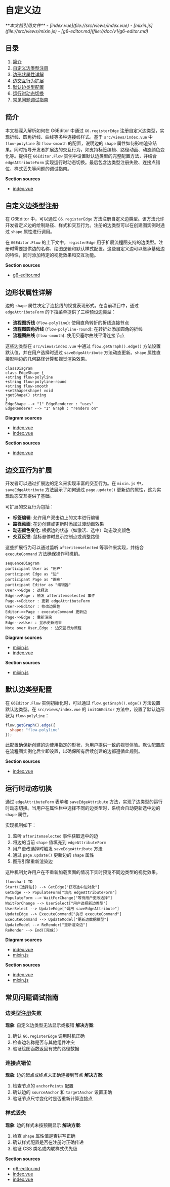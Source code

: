 # 自定义边

<cite>
**本文档引用文件**  
- [index.vue](file://src/views/index.vue)
- [mixin.js](file://src/views/mixin.js)
- [g6-editor.md](file://doc/v1/g6-editor.md)
</cite>

## 目录
1. [简介](#简介)
2. [自定义边类型注册](#自定义边类型注册)
3. [边形状属性详解](#边形状属性详解)
4. [边交互行为扩展](#边交互行为扩展)
5. [默认边类型配置](#默认边类型配置)
6. [运行时动态切换](#运行时动态切换)
7. [常见问题调试指南](#常见问题调试指南)

## 简介
本文档深入解析如何在 G6Editor 中通过 `G6.registerEdge` 注册自定义边类型，实现折线、圆角折线、曲线等多种连接线样式。基于 `src/views/index.vue` 中 `flow-polyline` 和 `flow-smooth` 的配置，说明边的 `shape` 属性如何影响渲染结果。同时指导开发者扩展边的交互行为，如支持标签编辑、路径动画、动态颜色变化等。提供在 `G6Editor.Flow` 实例中设置默认边类型的完整配置方法，并结合 `edgeAttributeForm` 实现运行时动态切换。最后包含边类型注册失败、连接点错位、样式丢失等问题的调试指南。

**Section sources**
- [index.vue](file://src/views/index.vue#L0-L515)

## 自定义边类型注册
在 G6Editor 中，可以通过 `G6.registerEdge` 方法注册自定义边类型。该方法允许开发者定义边的绘制路径、样式和交互行为。注册的边类型可以在创建图实例时通过 `shape` 属性进行调用。

在 `G6Editor.Flow` 的上下文中，`registerEdge` 用于扩展流程图支持的边类型。注册时需要提供边的名称、绘图逻辑和默认样式配置。这些自定义边可以继承基础边的特性，同时添加特定的视觉效果和交互功能。

**Section sources**
- [g6-editor.md](file://doc/v1/g6-editor.md#L618-L625)

## 边形状属性详解
边的 `shape` 属性决定了连接线的视觉表现形式。在当前项目中，通过 `edgeAttributeForm` 的下拉菜单提供了三种预设边类型：

- **流程图折线** (`flow-polyline`): 使用直角转折的折线连接节点
- **流程图圆角折线** (`flow-polyline-round`): 在转折处添加圆角的折线
- **流程图曲线** (`flow-smooth`): 使用贝塞尔曲线平滑连接节点

这些边类型在 `src/views/index.vue` 中通过 `flow.getGraph().edge()` 方法设置默认值，并在用户选择时通过 `saveEdgeAttribute` 方法动态更新。`shape` 属性直接影响边的几何路径计算和视觉渲染效果。

```mermaid
classDiagram
class EdgeShape {
+string flow-polyline
+string flow-polyline-round
+string flow-smooth
+setShape(shape) void
+getShape() string
}
EdgeShape --> "1" EdgeRenderer : "uses"
EdgeRenderer --> "1" Graph : "renders on"
```

**Diagram sources**
- [index.vue](file://src/views/index.vue#L344)
- [index.vue](file://src/views/index.vue#L149-L151)

**Section sources**
- [index.vue](file://src/views/index.vue#L149-L151)

## 边交互行为扩展
开发者可以通过扩展边的定义来实现丰富的交互行为。在 `mixin.js` 中，`saveEdgeAttribute` 方法展示了如何通过 `page.update()` 更新边的属性，这为实现动态交互提供了基础。

可扩展的交互行为包括：
- **标签编辑**: 允许用户双击边上的文本进行编辑
- **路径动画**: 在边创建或更新时添加过渡动画效果
- **动态颜色变化**: 根据边的状态（如激活、选中）动态改变颜色
- **交互反馈**: 鼠标悬停时显示控制点或调整路径

这些扩展行为可以通过监听 `afteritemselected` 等事件来实现，并结合 `executeCommand` 方法确保操作可撤销。

```mermaid
sequenceDiagram
participant User as "用户"
participant Edge as "边"
participant Page as "画布"
participant Editor as "编辑器"
User->>Edge : 选择边
Edge->>Page : 触发 afteritemselected 事件
Page->>Editor : 更新 edgeAttributeForm
User->>Editor : 修改边属性
Editor->>Page : executeCommand 更新边
Page->>Edge : 重新渲染
Edge-->>User : 显示更新结果
Note over User,Edge : 边交互行为流程
```

**Diagram sources**
- [mixin.js](file://src/views/mixin.js#L15-L32)
- [index.vue](file://src/views/index.vue#L400-L415)

**Section sources**
- [mixin.js](file://src/views/mixin.js#L15-L32)

## 默认边类型配置
在 `G6Editor.Flow` 实例初始化时，可以通过 `flow.getGraph().edge()` 方法设置默认边类型。在 `src/views/index.vue` 的 `initG6Editor` 方法中，设置了默认边形状为 `flow-polyline`：

```javascript
flow.getGraph().edge({
  shape: "flow-polyline"
});
```

此配置确保新创建的边使用指定的形状，为用户提供一致的视觉体验。默认配置应在流程图实例化后立即设置，以确保所有后续创建的边都遵循此规则。

**Section sources**
- [index.vue](file://src/views/index.vue#L344-L346)

## 运行时动态切换
通过 `edgeAttributeForm` 表单和 `saveEdgeAttribute` 方法，实现了边类型的运行时动态切换。当用户在属性栏中选择不同的边类型时，系统会自动更新选中边的 `shape` 属性。

实现机制如下：
1. 监听 `afteritemselected` 事件获取选中的边
2. 将边的当前 `shape` 值填充到 `edgeAttributeForm`
3. 用户更改选择时触发 `saveEdgeAttribute` 方法
4. 通过 `page.update()` 更新边的 `shape` 属性
5. 图形引擎重新渲染边

这种机制允许用户在不重新加载页面的情况下实时预览不同边类型的视觉效果。

```mermaid
flowchart TD
Start([选择边]) --> GetEdge["获取选中边对象"]
GetEdge --> PopulateForm["填充 edgeAttributeForm"]
PopulateForm --> WaitForChange["等待用户更改选择"]
WaitForChange --> UserSelect["用户选择新边类型"]
UserSelect --> UpdateEdge["调用 saveEdgeAttribute"]
UpdateEdge --> ExecuteCommand["执行 executeCommand"]
ExecuteCommand --> UpdateModel["更新边数据模型"]
UpdateModel --> ReRender["重新渲染边"]
ReRender --> End([完成])
```

**Diagram sources**
- [index.vue](file://src/views/index.vue#L400-L415)
- [mixin.js](file://src/views/mixin.js#L25-L32)

**Section sources**
- [index.vue](file://src/views/index.vue#L400-L415)
- [mixin.js](file://src/views/mixin.js#L25-L32)

## 常见问题调试指南
### 边类型注册失败
**现象**: 自定义边类型无法显示或报错
**解决方案**:
1. 确认 `G6.registerEdge` 调用时机正确
2. 检查边名称是否与其他组件冲突
3. 验证绘图函数返回有效的路径数据

### 连接点错位
**现象**: 边的起点或终点未正确连接到节点
**解决方案**:
1. 检查节点的 `anchorPoints` 配置
2. 确认边的 `sourceAnchor` 和 `targetAnchor` 设置正确
3. 验证节点尺寸变化时是否重新计算连接点

### 样式丢失
**现象**: 边的样式未按预期显示
**解决方案**:
1. 检查 `shape` 属性值是否拼写正确
2. 确认样式配置是否在注册时正确传递
3. 验证 CSS 类名或内联样式优先级

**Section sources**
- [g6-editor.md](file://doc/v1/g6-editor.md#L1020-L1024)
- [index.vue](file://src/views/index.vue#L344)
- [index.vue](file://src/views/index.vue#L411)